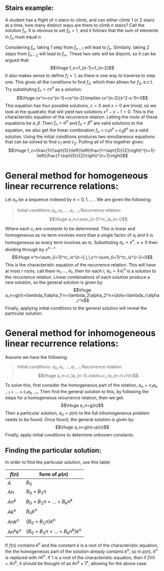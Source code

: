## Stairs example:

A student has a flight of $n$ stairs to climb, and can either climb $1$ or $2$ stairs at a time, how many distinct ways are there to climb $n$ stairs? Call the solution $f_n$. It is obvious to set $f_0=1$, and it follows that the sum of elements in $f_n$ must equal $n$.

Considering $f_n$, taking $1$ step from $f_{n-1}$ will lead to $f_n$. Similarly, taking $2$ steps from $f_{n-2}$ will lead to $f_n$,. These two sets will be disjoint, so it can be argued that:$$\Huge f_n=f_{n-1}+f_{n-2}$$
It also makes sense to define $f_1=1$, as there is one way to traverse to step one. This gives all the conditions to find $f_2$, which then allows for $f_3$, e.c.t. Try substituting $f_n=cx^n$ as a solution:$$\Huge cx^n=cx^{n-1}+cx^{n-2}\implies cx^{n-2}(x^2-x-1)=0$$
This equation has four possible solutions, $c=0$ and $x=0$ are trivial, so we look at the quadratic that will yield two solutions $x^2-x-1=0$. This is the characteristic equation of the recurrence relation. Letting the roots of these equations be $\alpha,\beta$. Then $f_n=\alpha^n$ and $f_n=\beta^n$ are valid solutions to the equation, we also get the linear combination $f_n=c_1\alpha^n+c_2\beta^n$ as a valid solution. Using the initial conditions produces two simultaneous equations that can be solved to find $c_1$ and $c_2$. Putting all of this together gives:$$\Huge f_n=\frac{1}{\sqrt{5}}\left(\left(\frac{1+\sqrt{5}}{2}\right)^{n+1}-\left(\frac{1-\sqrt{5}}{2}\right)^{n+1}\right)$$

# General method for homogeneous linear recurrence relations:

Let $a_n$ be a sequence indexed by $n=0,1,\dots$ . We are given the following:
> Initial conditions $a_0,a_1,\dots,a_{r-1}$
> Recurrence relation:$$\Huge a_n=\sum_{i=1}^rc_ia_{n-i}$$

Where each $c_i$ are constants to be determined. This is linear and homogeneous as no term involves more than a single factor of $a_i$ and it is homogeneous as every term involves an $a_i$. Substituting $a_n=x^n$, $x\neq0$ then dividing through by $x^{n-r}$$$\Huge x^n=\sum_{i=1}^rc_ix^{n-i},\,\,x^r-\sum_{i=1}^rc_ix^{r-i}=0$$
This is the characteristic equation of the recurrence relation. This will have at most $r$ roots, call them $\alpha_1,\dots,\alpha_r$, then for each $i$, $a_n=\lambda\alpha_i^n$ is a solution to the recurrence relation. Linear combinations of each solution produce a new solution, so the general solution is given by:$$\Huge a_n=g(n)=\lambda_1\alpha_1^n+\lambda_2\alpha_2^n+\dots+\lambda_r\alpha_r^n$$
Finally, applying initial conditions to the general solution will reveal the particular solution.

# General method for inhomogeneous linear recurrence relations:

Assume we have the following:
> Initial conditions: $a_0,a_r,\dots,a_{r-1}$
> Recurrence relation: $$\Huge a_n=c_1a_{n-1}+\dots+c_ra_{n-r}+f(n)$$

To solve this, first consider the homogeneous part of the relation, $a_n=c_1a_{n-1}+\dots+c_ra_{n-r}$. Then find the general solution to this, by following the steps for a homogeneous recurrence relation, then we get:$$\Huge a_n=g(n)$$
Then a particular solution, $a_n=p(n)$ to the full inhomogeneous problem needs to be found. Once found, the general solution is given by:$$\Huge a_n=g(n)+p(n)$$
Finally, apply initial conditions to determine unknown constants.

## Finding the particular solution:

In order to find the particular solution, use this table:

| $f(n)$    | form of $p(n)$               |
| --------- | ---------------------------- |
| $A$       | $B_0$                        |
| $An$      | $B_0+B_1n$                   |
| $An^k$    | $B_0+B_1n+\dots+B_kn^k$      |
| $Ak^n$    | $B_0k^n$                     |
| $Ank^n$   | $(B_0+B_1n)k^n$              |
| $An^kk^n$ | $(B_0+B_1n+\dots+B_kn^k)k^n$ |

If $f(n)$ contains $k^n$ and the constant $k$ is a root of the characteristic equation, the the homogeneous part of the solution already contains $k^n$, so in $p(n)$, $k^n$ is replaced with $nk^n$. If $1$ is a root of the characteristic equation, then if $f(n)=An^k$, it should be thought of as $An^k\times1^n$, allowing for the above case.
